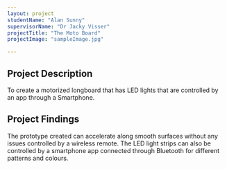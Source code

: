 ```yaml
---
layout: project
studentName: "Alan Sunny"
supervisorName: "Dr Jacky Visser"
projectTitle: "The Moto Board"
projectImage: "sampleImage.jpg"

---
```




## Project Description
To create a motorized longboard that has LED lights that are controlled by an app through a Smartphone.

## Project Findings
The prototype created can accelerate along smooth surfaces without any issues controlled by a wireless remote. The LED light strips can also be controlled by a smartphone app connected through Bluetooth for different patterns and colours.

